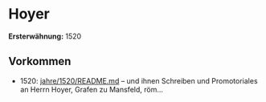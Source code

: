 # Hoyer

**Ersterwähnung:** 1520

## Vorkommen
- 1520: [jahre/1520/README.md](../jahre/1520/README.md) – und ihnen
Schreiben und Promotoriales an Herrn Hoyer, Grafen
zu Mansfeld, röm...
